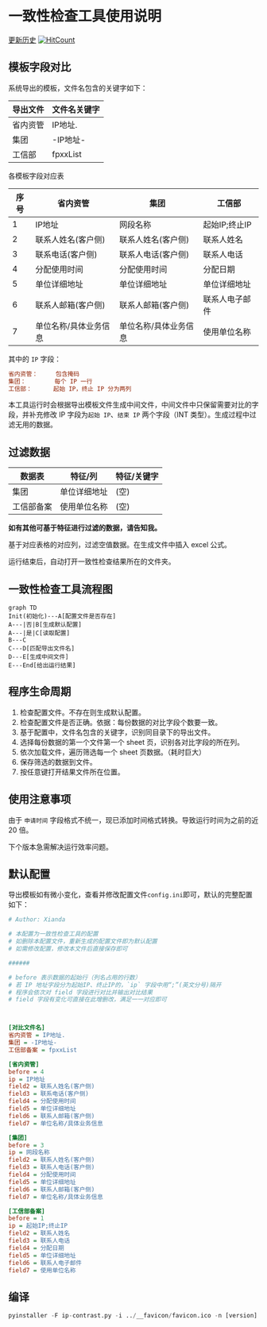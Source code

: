 # 一致性检查工具使用说明

[更新历史](https://github.com/thianda/xda-tools/blob/master/ip-contrast/CHANGELOG.md)  [![HitCount](http://hits.dwyl.io/thianda/xda-tools/ip-contrast.svg)](https://github.com/thianda/xda-tools/tree/master/ip-contrast) 

## 模板字段对比

系统导出的模板，文件名包含的关键字如下：

|导出文件|文件名关键字|
|-|-|
|省内资管|IP地址.|
|集团 |-IP地址-|
|工信部|fpxxList|

各模板字段对应表


| 序号 | 省内资管              | 集团                  | 工信部         |
| ---- | --------------------- | --------------------- | -------------- |
| 1    | IP地址                | 网段名称              | 起始IP;终止IP  |
| 2    | 联系人姓名(客户侧)    | 联系人姓名(客户侧)    | 联系人姓名     |
| 3    | 联系电话(客户侧)      | 联系人电话(客户侧)    | 联系人电话     |
| 4    | 分配使用时间          | 分配使用时间          | 分配日期       |
| 5    | 单位详细地址          | 单位详细地址          | 单位详细地址   |
| 6    | 联系人邮箱(客户侧)    | 联系人邮箱(客户侧)    | 联系人电子邮件 |
| 7    | 单位名称/具体业务信息 | 单位名称/具体业务信息 | 使用单位名称   |

其中的 `IP` 字段：

```ini
省内资管：     包含掩码
集团：        每个 IP 一行
工信部：      起始 IP，终止 IP 分为两列
```

本工具运行时会根据导出模板文件生成中间文件，中间文件中只保留需要对比的字段，并补充修改 IP 字段为`起始 IP`、`结束 IP` 两个字段（INT 类型）。生成过程中过滤无用的数据。

## 过滤数据

| 数据表     | 特征/列      | 特征/关键字 |
| ---------- | ------------ | ----------- |
| 集团       | 单位详细地址 | (空)        |
| 工信部备案 | 使用单位名称 | (空)        |

**如有其他可基于特征进行过滤的数据，请告知我。**

基于对应表格的对应列，过滤空值数据。在生成文件中插入 excel 公式。

运行结束后，自动打开一致性检查结果所在的文件夹。

## 一致性检查工具流程图

```mermaid
graph TD
Init(初始化)---A[配置文件是否存在]
A---|否|B[生成默认配置]
A---|是|C[读取配置]
B---C
C---D[匹配导出文件名]
D---E[生成中间文件]
E---End[给出运行结果]
```

## 程序生命周期

1. 检查配置文件。不存在则生成默认配置。
2. 检查配置文件是否正确。依据：每份数据的对比字段个数要一致。
3. 基于配置中，文件名包含的关键字，识别同目录下的导出文件。
4. 选择每份数据的第一个文件第一个 sheet 页，识别各对比字段的所在列。
5. 依次加载文件，遍历筛选每一个 sheet 页数据。（耗时巨大）
6. 保存筛选的数据到文件。
7. 按任意键打开结果文件所在位置。

## 使用注意事项

由于 `申请时间` 字段格式不统一，现已添加时间格式转换。导致运行时间为之前的近 20 倍。

下个版本急需解决运行效率问题。

## 默认配置

导出模板如有微小变化，查看并修改配置文件`config.ini`即可，默认的完整配置如下：

```ini
# Author: Xianda

# 本配置为一致性检查工具的配置
# 如删除本配置文件，重新生成的配置文件即为默认配置
# 如需修改配置，修改本文件后直接保存即可

######

# before 表示数据的起始行（列名占用的行数）
# 若 IP 地址字段分为起始IP、终止IP的，`ip` 字段中用“;”(英文分号)隔开
# 程序会依次对 field 字段进行对比并输出对比结果
# field 字段有变化可直接在此增删改，满足一一对应即可



[对比文件名]
省内资管 = IP地址.
集团 = -IP地址-
工信部备案 = fpxxList

[省内资管]
before = 4
ip = IP地址
field2 = 联系人姓名(客户侧)
field3 = 联系电话(客户侧)
field4 = 分配使用时间
field5 = 单位详细地址
field6 = 联系人邮箱(客户侧)
field7 = 单位名称/具体业务信息

[集团]
before = 3
ip = 网段名称
field2 = 联系人姓名(客户侧)
field3 = 联系人电话(客户侧)
field4 = 分配使用时间
field5 = 单位详细地址
field6 = 联系人邮箱(客户侧)
field7 = 单位名称/具体业务信息

[工信部备案]
before = 1
ip = 起始IP;终止IP
field2 = 联系人姓名
field3 = 联系人电话
field4 = 分配日期
field5 = 单位详细地址
field6 = 联系人电子邮件
field7 = 使用单位名称
```

## 编译

```python
pyinstaller -F ip-contrast.py -i ../__favicon/favicon.ico -n [version]
```


